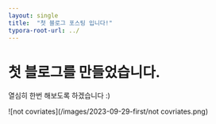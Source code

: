 ```yaml
---
layout: single
title:  "첫 블로그 포스팅 입니다!"
typora-root-url: ../
---
```




# 첫 블로그를 만들었습니다.

열심히 한번 해보도록 하겠습니다 :)

![not covriates](/images/2023-09-29-first/not covriates.png)
